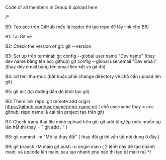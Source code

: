 Code of all members in Group 6 upload here

/*

B0: Tạo acc trên GitHub (nếu là leader thì tạo repo để lấy link cho B6)

B1: Tải Git về

B2: Check the version of git: git --version

B3: Set up trên terminal:
git config --global user.name "Dev name"    (thay dev name bằng tên acc github)
git config --global user.email "Dev email"    (thay dev email bằng tên email liên kết vs git đó)

B4: cd ten-thu-muc (bắt buộc phải change directory về chỗ cần upload lên git)

B5: git init      (tại đường dẫn đó khởi tạo git)

B6: Thêm link repo:
git remote add origin https://github.com/username/repo-name.git
( chỗ username thay = acc github; repo name là cái tên project tạo trên git)

B7: Check trạng thái file mình upload trên git:
git add tên_tệp
(nếu muốn up lên hết thì thay = " git add .  " )

B8: git commit -m "Mô tả thay đổi"
( thay đổi gì thì vắn tắt nội dung ở đây )

B9: 
git branch -M main
git push -u origin main
( 2 lệnh này để tạo nhánh main, và upcode lên main, sau tạo nhánh phụ nào thì tạo từ main ra)
*/

